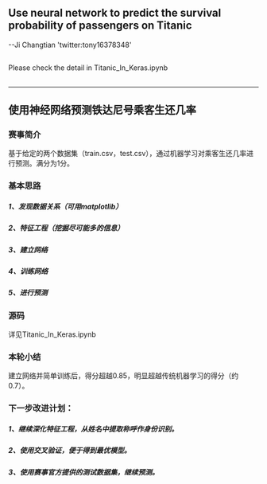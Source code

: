## Use neural network to predict the survival probability of passengers on Titanic
--Ji Changtian  'twitter:tony16378348'
##
##
Please check the detail in Titanic_In_Keras.ipynb
##
##
----------------------------------------------------------------------------------
## 使用神经网络预测铁达尼号乘客生还几率

###
### 赛事简介
基于给定的两个数据集（train.csv，test.csv），通过机器学习对乘客生还几率进行预测。满分为1分。

### 基本思路
##### 1、发现数据关系（可用matplotlib）
##### 2、特征工程（挖掘尽可能多的信息）
##### 3、建立网络
##### 4、训练网络
##### 5、进行预测
###
### 源码
详见Titanic_In_Keras.ipynb
###
### 本轮小结
建立网络并简单训练后，得分超越0.85，明显超越传统机器学习的得分（约0.7）。

###
### 下一步改进计划：
##### 1、继续深化特征工程，从姓名中提取称呼作身份识别。
##### 2、使用交叉验证，便于得到最优模型。
##### 3、使用赛事官方提供的测试数据集，继续预测。
